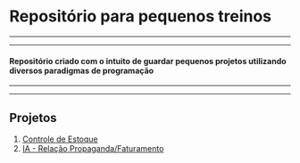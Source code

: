 # Repositório para pequenos treinos
_______________________________________________
_______________________________________________
#### Repositório criado com o intuito de guardar pequenos projetos utilizando diversos paradigmas de programação
_______________________________________________
_______________________________________________
## Projetos
1. [Controle de Estoque](https://github.com/BrazolaDotPy/pequenos_treinos/tree/master/1_controle_de_estoque)
2. [IA - Relação Propaganda/Faturamento](https://github.com/BrazolaDotPy/pequenos_treinos/tree/master/2_ia_relacao_propaganda_e_faturamento)
